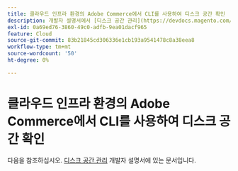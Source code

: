 ```yaml
---
title: 클라우드 인프라 환경의 Adobe Commerce에서 CLI를 사용하여 디스크 공간 확인
description: 개발자 설명서에서 [디스크 공간 관리](https://devdocs.magento.com/guides/v2.3/cloud/project/manage-disk-space.html) 문서를 참조하십시오.
exl-id: 0a69ed76-3860-49c0-adfb-9ea01dacf965
feature: Cloud
source-git-commit: 83b21845cd306336e1cb193a9541478c8a38eea8
workflow-type: tm+mt
source-wordcount: '50'
ht-degree: 0%

---
```


# 클라우드 인프라 환경의 Adobe Commerce에서 CLI를 사용하여 디스크 공간 확인

다음을 참조하십시오. [디스크 공간 관리](https://devdocs.magento.com/guides/v2.3/cloud/project/manage-disk-space.html) 개발자 설명서에 있는 문서입니다.
